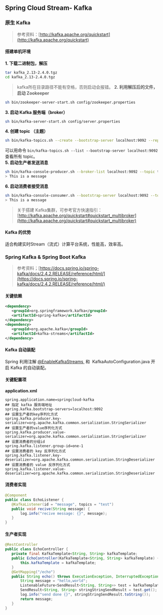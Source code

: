 ## Spring Cloud Stream- Kafka

<a name="6ea95c8d"></a>
### 原生 Kafka

> 参考资料：[http://kafka.apache.org/quickstart](http://kafka.apache.org/quickstart)


<a name="6a9789db"></a>
#### 搭建单机环境

**1. 下载二进制包，解压**

```bash
tar kafka_2.13-2.4.0.tgz
cd kafka_2.13-2.4.0.tgz
```

> kafka所在目录路径不能有空格，否则启动会报错。
> **2. 利用解压后的文件，启动 Zookeeper**


```bash
sh bin/zookeeper-server-start.sh config/zookeeper.properties
```

**3. 启动 Kafka 服务端（broker）**

```bash
sh bin/kafka-server-start.sh config/server.properties
```

**4. 创建 topic （主题）**

```bash
sh bin/kafka-topics.sh --create --bootstrap-server localhost:9092 --replication-factor 1 --partitions 1 --topic test
```

可以用命令 `bin/kafka-topics.sh --list --bootstrap-server localhost:9092` 查看所有 topic。<br />**5. 启动生产者发送消息**

```bash
sh bin/kafka-console-producer.sh --broker-list localhost:9092 --topic test
> This is a message
```

**6. 启动消费者接受消息**

```bash
sh bin/kafka-console-consumer.sh --bootstrap-server localhost:9092 --topic test --from-beginning
> This is a message
```

> 关于搭建 Kafka集群，可参考官方快速指引：[http://kafka.apache.org/quickstart#quickstart_multibroker](http://kafka.apache.org/quickstart#quickstart_multibroker)


<a name="435fa2c7"></a>
#### Kafka 的优势

适合构建实时Stream（流式）计算平台系统，性能高，效率高。

<a name="23a89fca"></a>
### Spring Kafka & Spring Boot Kafka

> 参考资料；[https://docs.spring.io/spring-kafka/docs/2.4.2.RELEASE/reference/html/](https://docs.spring.io/spring-kafka/docs/2.4.2.RELEASE/reference/html/)


<a name="5b30e44c"></a>
#### 关键依赖

```xml
<dependency>
   <groupId>org.springframework.kafka</groupId>
   <artifactId>spring-kafka</artifactId>
</dependency>
<dependency>
   <groupId>org.apache.kafka</groupId>
   <artifactId>kafka-streams</artifactId>
</dependency>
```

<a name="59e7b003"></a>
#### Kafka 自动装配

Spring 利用注解 [@EnableKafkaStreams ]()  和  KafkaAutoConfiguration.java 开启 Kafka 的自动装配。

<a name="65cf4774"></a>
#### 关键配置项

**application.xml**

```properties
spring.application.name=springcloud-kafka
## 指定 kafka 服务端地址
spring.kafka.bootstrap-servers=localhost:9092
## 设置生产者的key序列化方式
spring.kafka.producer.key-serializer=org.apache.kafka.common.serialization.StringSerializer
## 设置生产者的value序列化方式
spring.kafka.producer.value-serializer=org.apache.kafka.common.serialization.StringSerializer
## 设置消费者的分组id
spring.kafka.listener.group-id=one-1
## 设置消费者的 key 反序列化方式
spring.kafka.listener.key-deserializer=org.apache.kafka.common.serialization.StringDeserializer
## 设置消费者的 value 反序列化方式
spring.kafka.listener.value-deserializer=org.apache.kafka.common.serialization.StringDeserializer
```

<a name="5dacb908"></a>
#### 消费者实现

```java
@Component
public class EchoListener {
   @KafkaListener(id = "message", topics = "test")
   public void recive(String message) {
       log.info("recive message: {}", message);
   }
}
```

<a name="a04435a9"></a>
#### 生产者实现

```java
@RestController
public class EchoController {
   private final KafkaTemplate<String, String> kafkaTemplate;
   public EchoController(KafkaTemplate<String, String> kafkaTemplate) {
       this.kafkaTemplate = kafkaTemplate;
   }
   @GetMapping("/echo")
   public String echo() throws ExecutionException, InterruptedException {
       String message = "hello,world";
       ListenableFuture<SendResult<String, String>> test = kafkaTemplate.send("test", message);
       SendResult<String, String> stringStringSendResult = test.get();
       log.info("send done {}", stringStringSendResult.toString());
       return message;
   }
}
```
